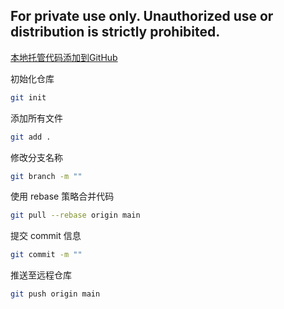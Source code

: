 ## For private use only. Unauthorized use or distribution is strictly prohibited.
[本地托管代码添加到GitHub](https://docs.github.com/zh/migrations/importing-source-code/using-the-command-line-to-import-source-code/adding-locally-hosted-code-to-github)

初始化仓库
```bash
git init
````

添加所有文件
```bash
git add .
```

修改分支名称
```bash
git branch -m ""
```

使用 rebase 策略合并代码
```bash
git pull --rebase origin main
```

提交 commit 信息
```bash
git commit -m ""
```

推送至远程仓库
```bash
git push origin main
```